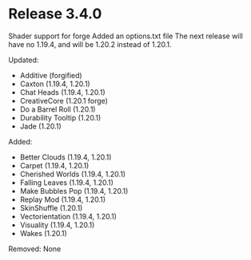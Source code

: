 # Release 3.4.0

Shader support for forge
Added an options.txt file
The next release will have no 1.19.4, and will be 1.20.2 instead of 1.20.1.

Updated:
- Additive (forgified)
- Caxton (1.19.4, 1.20.1)
- Chat Heads (1.19.4, 1.20.1)
- CreativeCore (1.20.1 forge)
- Do a Barrel Roll (1.20.1)
- Durability Tooltip (1.20.1)
- Jade (1.20.1)

Added:
- Better Clouds (1.19.4, 1.20.1)
- Carpet (1.19.4, 1.20.1)
- Cherished Worlds (1.19.4, 1.20.1)
- Falling Leaves (1.19.4, 1.20.1)
- Make Bubbles Pop (1.19.4, 1.20.1)
- Replay Mod (1.19.4, 1.20.1)
- SkinShuffle (1.20.1)
- Vectorientation (1.19.4, 1.20.1)
- Visuality (1.19.4, 1.20.1)
- Wakes (1.20.1)

Removed:
None
